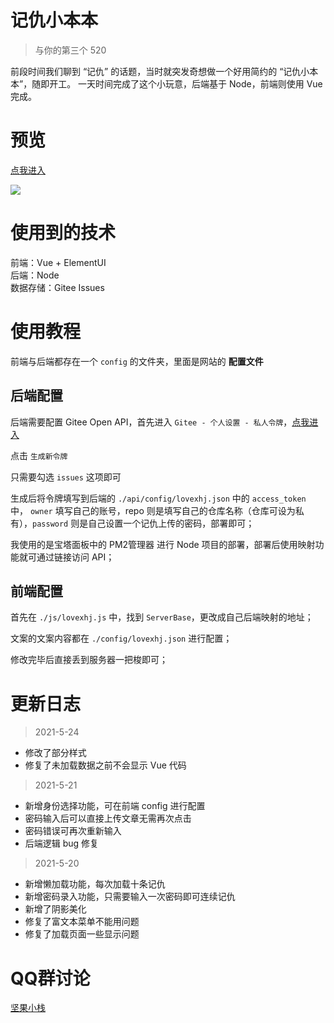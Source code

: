 # 记仇小本本

> 与你的第三个 520

前段时间我们聊到 “记仇” 的话题，当时就突发奇想做一个好用简约的 “记仇小本本”，随即开工。
一天时间完成了这个小玩意，后端基于 Node，前端则使用 Vue 完成。

# 预览

[点我进入](https://heng.n0ts.cn/)

![](https://cdn.nutssss.cn/wp-content/uploads/2021/05/1621480993-Snipaste_2021-05-20_11-17-37.png)

# 使用到的技术

前端：Vue + ElementUI  
后端：Node  
数据存储：Gitee Issues

# 使用教程

前端与后端都存在一个 `config` 的文件夹，里面是网站的 **配置文件**

## 后端配置

后端需要配置 Gitee Open API，首先进入 `Gitee - 个人设置 - 私人令牌`，[点我进入](https://gitee.com/profile/personal_access_tokens)

点击 `生成新令牌`

只需要勾选 `issues` 这项即可

生成后将令牌填写到后端的 `./api/config/lovexhj.json` 中的 `access_token` 中，
`owner` 填写自己的账号，repo 则是填写自己的仓库名称（仓库可设为私有），`password` 则是自己设置一个记仇上传的密码，部署即可；

我使用的是宝塔面板中的 PM2管理器 进行 Node 项目的部署，部署后使用映射功能就可通过链接访问 API；

## 前端配置

首先在 `./js/lovexhj.js` 中，找到 `ServerBase`，更改成自己后端映射的地址；

文案的文案内容都在 `./config/lovexhj.json` 进行配置；

修改完毕后直接丢到服务器一把梭即可；

# 更新日志

> 2021-5-24

+ 修改了部分样式
+ 修复了未加载数据之前不会显示 Vue 代码

> 2021-5-21

+ 新增身份选择功能，可在前端 config 进行配置
+ 密码输入后可以直接上传文章无需再次点击
+ 密码错误可再次重新输入
+ 后端逻辑 bug 修复

> 2021-5-20

+ 新增懒加载功能，每次加载十条记仇
+ 新增密码录入功能，只需要输入一次密码即可连续记仇
+ 新增了阴影美化
+ 修复了富文本菜单不能用问题
+ 修复了加载页面一些显示问题

# QQ群讨论

[坚果小栈](https://jq.qq.com/?_wv=1027&k=Mh7ah6Dd)